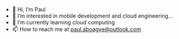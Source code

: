 - 👋 Hi, I’m Paul 
- 👀 I’m interested in mobile development and cloud engineering...
- 🌱 I’m currently learning cloud computing
- 📫 How to reach me at paul.aboagye@outlook.com

<!---
mayor-creator/mayor-creator is a ✨ special ✨ repository because its `README.md` (this file) appears on your GitHub profile.
You can click the Preview link to take a look at your changes.
--->
